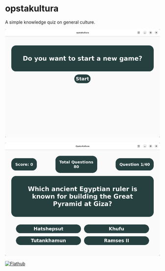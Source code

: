 # opstakultura
A simple knowledge quiz on general culture.

![alt text](https://raw.githubusercontent.com/dida-code/opstakultura/main/data/assets/Screenshot1.png)

![alt text](https://raw.githubusercontent.com/dida-code/opstakultura/main/data/assets/Screenshot2.png)

[![Flathub](https://camo.githubusercontent.com/96ac2c257450c249cf8a4d576b2c112debb06bdbef8e27f6cfc9931723ee2cb0/68747470733a2f2f666c61746875622e6f72672f6173736574732f6261646765732f666c61746875622d62616467652d656e2e737667)](https://flathub.org/apps/io.github.dida_code.OpstaKultura)
